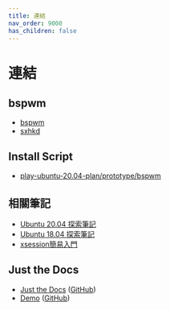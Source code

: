```yaml
---
title: 連結
nav_order: 9000
has_children: false
---
```


# 連結


## bspwm

* [bspwm](https://github.com/baskerville/bspwm)
* [sxhkd](https://github.com/baskerville/sxhkd)

## Install Script

* [play-ubuntu-20.04-plan/prototype/bspwm](https://github.com/samwhelp/play-ubuntu-20.04-plan/tree/master/prototype/bspwm)



## 相關筆記

* [Ubuntu 20.04 探索筆記](https://samwhelp.github.io/note-ubuntu-20.04/)
* [Ubuntu 18.04 探索筆記](https://samwhelp.github.io/note-ubuntu-18.04/)
* [xsession簡易入門](https://samwhelp.github.io/note-about-xsession/)




## Just the Docs

* [Just the Docs](https://pmarsceill.github.io/just-the-docs/) ([GitHub](https://github.com/pmarsceill/just-the-docs))
* [Demo](https://pmarsceill.github.io/jtd-remote/) ([GitHub](https://github.com/pmarsceill/jtd-remote))
